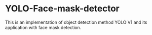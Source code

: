 # YOLO-Face-mask-detector
This is an implementation of object detection method YOLO V1 and its application with face mask detection.
